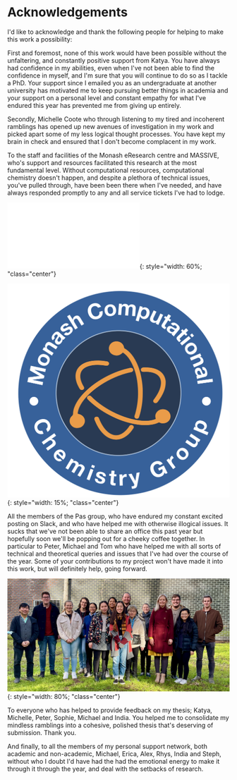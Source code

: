 # Acknowledgements

I'd like to acknowledge and thank the following people for helping to make this work a possibility:

First and foremost, none of this work would have been possible without the unfaltering, and constantly positive support from Katya. You have always had confidence in my abilities, even when I've not been able to find the confidence in myself, and I'm sure that you will continue to do so as I tackle a PhD. Your support since I emailed you as an undergraduate at another university has motivated me to keep pursuing better things in academia and your support on a personal level and constant empathy for what I've endured this year has prevented me from giving up entirely.

Secondly, Michelle Coote who through listening to my tired and incoherent ramblings has opened up new avenues of investigation in my work and picked apart some of my less logical thought processes. You have kept my brain in check and ensured that I don't become complacent in my work.



To the staff and facilities of the Monash eResearch centre and MASSIVE, who's support and resources facilitated this research at the most fundamental level. Without computational resources, computational chemistry doesn't happen, and despite a plethora of technical issues, you've pulled through, have been been there when I've needed, and have always responded promptly to any and all service tickets I've had to lodge.

![](hons-thesis-figs/eResearchCentre.pdf){: style="width: 60%; "class="center"}

![](hons-thesis-figs/MCCG.png){: style="width: 15%; "class="center"}

All the members of the Pas group, who have endured my constant excited posting on Slack, and who have helped me with otherwise illogical issues. It sucks that we've not been able to share an office this past year but hopefully soon we'll be popping out for a cheeky coffee together. In particular to Peter, Michael and Tom who have helped me with all sorts of technical and theoretical queries and issues that I've had over the course of the year. Some of your contributions to my project won't have made it into this work, but will definitely help, going forward.

![!](hons-thesis-figs/IMG_0183.png){: style="width: 80%; "class="center"}

To everyone who has helped to provide feedback on my thesis; Katya, Michelle, Peter, Sophie, Michael and India. You helped me to consolidate my mindless ramblings into a cohesive, polished thesis that's deserving of submission. Thank you.


And finally, to all the members of my personal support network, both academic and non-academic, Michael, Erica, Alex, Rhys, India and Steph, without who I doubt I'd have had the had the emotional energy to make it through it through the year, and deal with the setbacks of research.